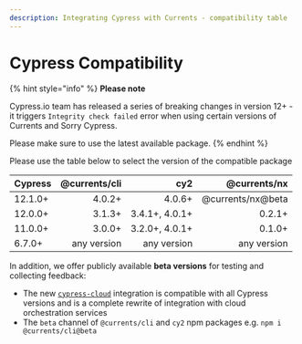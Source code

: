 ```yaml
---
description: Integrating Cypress with Currents - compatibility table
---
```


# Cypress Compatibility

{% hint style="info" %}
**Please note**&#x20;

Cypress.io team has released a series of breaking changes in version 12+ - it triggers `Integrity check failed` error when using certain versions of Currents and Sorry Cypress.

Please make sure to use the latest available package.
{% endhint %}

Please use the table below to select the version of the compatible package

| Cypress | @currents/cli |            cy2 |      @currents/nx |
| ------- | ------------: | -------------: | ----------------: |
| 12.1.0+ |        4.0.2+ |         4.0.6+ | @currents/nx@beta |
| 12.0.0+ |        3.1.3+ | 3.4.1+, 4.0.1+ |            0.2.1+ |
| 11.0.0+ |        3.0.0+ | 3.2.0+, 4.0.1+ |            0.1.0+ |
| 6.7.0+  |   any version |    any version |       any version |

In addition, we offer publicly available **beta versions** for testing and collecting feedback:

* The new [`cypress-cloud`](https://currents.notion.site/Cypress-12-and-Currents-Sorry-Cypress-3f9f29285f9242c78b0ba63cf9225c6c) integration is compatible with all Cypress versions and is a complete rewrite of integration with cloud orchestration services
* The `beta` channel of `@currents/cli` and `cy2` npm packages e.g.  `npm i @currents/cli@beta`
